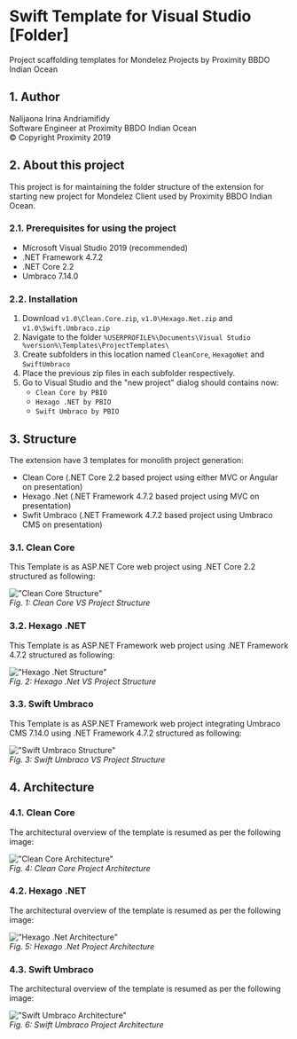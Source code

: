 # Swift Template for Visual Studio [Folder]

Project scaffolding templates for Mondelez Projects by Proximity BBDO Indian Ocean

## 1. Author

Nalijaona Irina Andriamifidy  
Software Engineer at Proximity BBDO Indian Ocean  
&copy; Copyright Proximity 2019

## 2. About this project

This project is for maintaining the folder structure of the extension for starting new project for Mondelez Client used by Proximity BBDO Indian Ocean.  

### 2.1. Prerequisites for using the project

- Microsoft Visual Studio 2019 (recommended)
- .NET Framework 4.7.2
- .NET Core 2.2
- Umbraco 7.14.0

### 2.2. Installation

1. Download `v1.0\Clean.Core.zip`, `v1.0\Hexago.Net.zip` and `v1.0\Swift.Umbraco.zip`
2. Navigate to the folder `%USERPROFILE%\Documents\Visual Studio %version%\Templates\ProjectTemplates\`
3. Create subfolders in this location named `CleanCore`, `HexagoNet` and `SwiftUmbraco`
4. Place the previous zip files in each subfolder respectively.
5. Go to Visual Studio and the "new project" dialog should contains now:
    - `Clean Core by PBIO`
    - `Hexago .NET by PBIO`
    - `Swift Umbraco by PBIO`

## 3. Structure

The extension have 3 templates for monolith project generation:
- Clean Core (.NET Core 2.2 based project using either MVC or Angular on presentation)
- Hexago .Net (.NET Framework 4.7.2 based project using MVC on presentation)
- Swfit Umbraco (.NET Framework 4.7.2 based project using Umbraco CMS on presentation)

### 3.1. Clean Core

This Template is as ASP.NET Core web project using .NET Core 2.2 structured as following:  

!["Clean Core Structure"](Assets/Clean.Core.Structure.PNG)  
*Fig. 1: Clean Core VS Project Structure*

### 3.2. Hexago .NET

This Template is as ASP.NET Framework web project using .NET Framework 4.7.2 structured as following:  

!["Hexago .Net Structure"](Assets/Hexago.Net.Structure.PNG)  
*Fig. 2: Hexago .Net VS Project Structure*

### 3.3. Swift Umbraco

This Template is as ASP.NET Framework web project integrating Umbraco CMS 7.14.0 using .NET Framework 4.7.2 structured as following:  

!["Swift Umbraco Structure"](Assets/Swift.Umbraco.Structure.PNG)  
*Fig. 3: Swift Umbraco VS Project Structure*

## 4. Architecture

### 4.1. Clean Core

The architectural overview of the template is resumed as per the following image:

!["Clean Core Architecture"](Assets/Clean.Core.Architecture.PNG)  
*Fig. 4: Clean Core Project Architecture*

### 4.2. Hexago .NET

The architectural overview of the template is resumed as per the following image:

!["Hexago .Net Architecture"](Assets/Hexago.Net.Architecture.PNG)  
*Fig. 5: Hexago .Net Project Architecture*

### 4.3. Swift Umbraco

The architectural overview of the template is resumed as per the following image:

!["Swift Umbraco Architecture"](Assets/Swift.Umbraco.Architecture.PNG)  
*Fig. 6: Swift Umbraco Project Architecture*